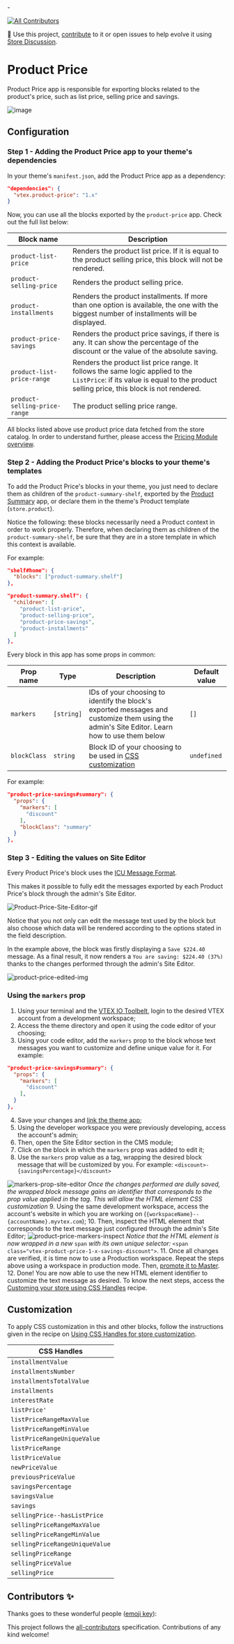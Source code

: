 -<!-- ALL-CONTRIBUTORS-BADGE:START - Do not remove or modify this section -->

[![All Contributors](https://img.shields.io/badge/all_contributors-0-orange.svg?style=flat-square)](#contributors-)

<!-- ALL-CONTRIBUTORS-BADGE:END -->

📢 Use this project, [contribute](https://github.com/vtex-apps/product-price) to it or open issues to help evolve it using [Store Discussion](https://github.com/vtex-apps/store-discussion).

# Product Price

Product Price app is responsible for exporting blocks related to the product's price, such as list price, selling price and savings.

![image](https://user-images.githubusercontent.com/8443580/77692675-d5694180-6f85-11ea-8690-49db5be24b3d.png)

## Configuration

### Step 1 - Adding the Product Price app to your theme's dependencies

In your theme's `manifest.json`, add the Product Price app as a dependency:

```json
"dependencies": {
  "vtex.product-price": "1.x"
}
```
  
Now, you can use all the blocks exported by the `product-price` app. Check out the full list below:

| Block name          |  Description |
| --------------------| -------- |
| `product-list-price`         | Renders the product list price. If it is equal to the product selling price, this block will not be rendered. | 
| `product-selling-price`      | Renders the product selling price.| 
| `product-installments`      | Renders the product installments. If more than one option is available, the one with the biggest number of installments will be displayed. | 
| `product-price-savings`           | Renders the product price savings, if there is any. It can show the percentage of the discount or the value of the absolute saving. | 
| `product-list-price-range`    | Renders the product list price range. It follows the same logic applied to the `ListPrice`: if its value is equal to the product selling price, this block is not rendered. | 
| `product-selling-price-range` | The product selling price range. | 

All blocks listed above use product price data fetched from the store catalog. In order to understand further, please access the [Pricing Module overview](https://help.vtex.com/tracks/precos-101--6f8pwCns3PJHqMvQSugNfP).

### Step 2 - Adding the Product Price's blocks to your theme's templates

To add the Product Price's blocks in your theme, you just need to declare them as children of the `product-summary-shelf`, exported by the [Product Summary](https://vtex.io/docs/components/content-blocks/vtex.product-summary@2.52.3) app, or declare them in the theme's Product template (`store.product`).

Notice the following: these blocks necessarily need a Product context in order to work properly. Therefore, when declaring them as children of the `product-summary-shelf`, be sure that they are in a store template in which this context is available.

For example:

```json
"shelf#home": {
  "blocks": ["product-summary.shelf"]
},

"product-summary.shelf": {
  "children": [
    "product-list-price",
    "product-selling-price",
    "product-price-savings",
    "product-installments"
  ]
},
```

Every block in this app has some props in common:

| Prop name          | Type      |  Description | Default value |
| --------------------| ----------|--------------|---------------|
| `markers`           |`[string]` | IDs of your choosing to identify the block's exported messages and customize them using the admin's Site Editor. Learn how to use them below |`[]`|
|  `blockClass`  |  `string`  |  Block  ID  of your choosing to  be  used  in [CSS  customization](https://vtex.io/docs/recipes/style/using-css-handles-for-store-customization#using-the-blockclass-property)  |  `undefined`  |

For example:

```json
"product-price-savings#summary": {
  "props": {
    "markers": [
      "discount"
    ],
    "blockClass": "summary"
  }
},
```

### Step 3 - Editing the values on Site Editor

Every Product Price's block uses the [ICU Message Format](https://format-message.github.io/icu-message-format-for-translators/).

This makes it possible to fully edit the messages exported by each Product Price's block through the admin's Site Editor.

![Product-Price-Site-Editor-gif](https://user-images.githubusercontent.com/52087100/78073694-bdbffd80-7377-11ea-9262-40854dccdd53.gif)

Notice that you not only can edit the message text used by the block but also choose which data will be rendered according to the options stated in the field description.

In the example above, the block was firstly displaying a `Save $224.40` message. As a final result, it now renders a `You are saving: $224.40 (37%)` thanks to the changes performed through the admin's Site Editor.

![product-price-edited-img](https://user-images.githubusercontent.com/52087100/78073688-bc8ed080-7377-11ea-9a7a-53c36d9a9fe2.png)

### Using the `markers` prop 

1. Using your terminal and the [VTEX IO Toolbelt](https://vtex.io/docs/recipes/development/vtex-io-cli-installment-and-command-reference), login to the desired VTEX account from a development workspace;
2. Access the theme directory and open it using the code editor of your choosing;
3. Using your code editor, add the `markers` prop to the block whose text messages you want to customize and define unique value for it. For example:

```json
"product-price-savings#summary": {
  "props": {
    "markers": [
      "discount"
    ],
  }
},
```

4. Save your changes and [link the theme app](https://vtex.io/docs/recipes/development/linking-an-app);
5. Using the developer workspace you were previously developing, access the account's admin;
6. Then, open the Site Editor section in the CMS module;
7.  Click on the block in which the `markers` prop was added to edit it;
8.  Use the `markers` prop value as a tag, wrapping the desired block message that will be customized by you. For example: `<discount>-{savingsPercentage}</discount>`
 
![markers-prop-site-editor](https://user-images.githubusercontent.com/52087100/78163670-0f6f9300-741f-11ea-83a4-7122113234fb.gif)
*Once the changes performed are dully saved, the wrapped block message gains an identifier that corresponds to the prop value applied in the tag. This will allow the HTML element CSS customization*
9. Using the same development workspace, access the account's website in which you are working on (`{workspaceName}--{accountName}.myvtex.com`); 
10. Then, inspect the HTML element that corresponds to the text message just configured through the admin's Site Editor;
![product-price-markers-inspect](https://user-images.githubusercontent.com/52087100/78162509-578db600-741d-11ea-9d7d-e4c74399576e.png)
*Notice that the HTML element is now wrapped in a new* `span` *with its own unique selector:* `<span class="vtex-product-price-1-x-savings-discount">`.
11. Once all changes are verified, it is time now to use a Production workspace. Repeat the steps above using a workspace in production mode. Then, [promote it to Master](https://vtex.io/docs/recipes/development/promoting-a-workspace-to-master).
12. Done! You are now able to use the new HTML element identifier to customize the text message as desired. To know the next steps, access the [Customing your store using CSS Handles](https://vtex.io/docs/recipes/style/using-css-handles-for-store-customization) recipe.

## Customization

To apply  CSS  customization in this and other blocks, follow the instructions given in the recipe on  [Using  CSS  Handles for store customization](https://vtex.io/docs/recipes/style/using-css-handles-for-store-customization).

| CSS Handles |
| ----------- |
| `installmentValue` |
| `installmentsNumber` |
| `installmentsTotalValue` |
| `installments` |
| `interestRate` |
| `listPrice'` |
| `listPriceRangeMaxValue` |
| `listPriceRangeMinValue` |
| `listPriceRangeUniqueValue` |
| `listPriceRange` |
| `listPriceValue` |
| `newPriceValue` |
| `previousPriceValue` |
| `savingsPercentage` |
| `savingsValue` |
| `savings` |
| `sellingPrice--hasListPrice` |
| `sellingPriceRangeMaxValue` |
| `sellingPriceRangeMinValue` |
| `sellingPriceRangeUniqueValue` |
| `sellingPriceRange` |
| `sellingPriceValue` |
| `sellingPrice` |

## Contributors ✨

Thanks goes to these wonderful people ([emoji key](https://allcontributors.org/docs/en/emoji-key)):

<!-- ALL-CONTRIBUTORS-LIST:START - Do not remove or modify this section -->
<!-- prettier-ignore-start -->
<!-- markdownlint-disable -->
<!-- markdownlint-enable -->
<!-- prettier-ignore-end -->
<!-- ALL-CONTRIBUTORS-LIST:END -->

This project follows the [all-contributors](https://github.com/all-contributors/all-contributors) specification. Contributions of any kind welcome!
